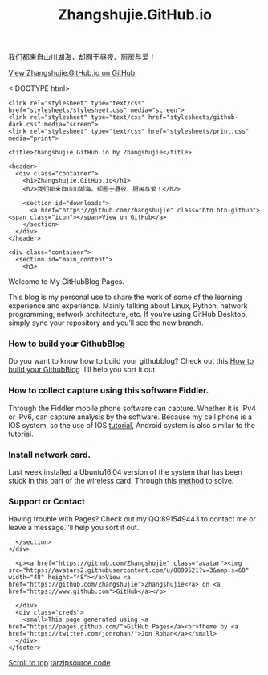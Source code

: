 <!doctype html>
<!-- The Time Machine GitHub pages theme was designed and developed by Jon Rohan, on Feb 7, 2012. -->
<!-- Follow him for fun. http://twitter.com/jonrohan. Tail his code on https://github.com/jonrohan -->
<html>
<head>
  <meta charset="utf-8">
  <meta http-equiv="X-UA-Compatible" content="IE=edge,chrome=1">

  <link rel="stylesheet" href="stylesheets/stylesheet.css" media="screen">
  <link rel="stylesheet" href="stylesheets/github-dark.css">
  <script type="text/javascript" src="https://ajax.googleapis.com/ajax/libs/jquery/1.7.1/jquery.min.js"></script>
  <script type="text/javascript" src="javascripts/script.js"></script>

  <title>Zhangshujie.GitHub.io</title>
  <meta name="description" content="我们都来自山川湖海，却囿于昼夜、厨房与爱！">

  <meta name="viewport" content="width=device-width,initial-scale=1">

</head>

<body>

  <div class="wrapper">
    <header>
      <h1 class="title">Zhangshujie.GitHub.io</h1>
    </header>
    <div id="container">
      <p class="tagline">我们都来自山川湖海，却囿于昼夜、厨房与爱！</p>
      <div id="main" role="main">
        <div class="download-bar">
        <div class="inner">
          <a href="https://github.com/Zhangshujie" class="code">View Zhangshujie.GitHub.io on GitHub</a>
        </div>
        <span class="blc"></span><span class="trc"></span>
        </div>
        <article class="markdown-body">
          <p>&lt;!DOCTYPE html&gt;

  </p>
    
    

<pre><code>&lt;link rel="stylesheet" type="text/css" href="stylesheets/stylesheet.css" media="screen"&gt;
&lt;link rel="stylesheet" type="text/css" href="stylesheets/github-dark.css" media="screen"&gt;
&lt;link rel="stylesheet" type="text/css" href="stylesheets/print.css" media="print"&gt;

&lt;title&gt;Zhangshujie.GitHub.io by Zhangshujie&lt;/title&gt;
</code></pre>

<p></p>

<p></p>

<pre><code>&lt;header&gt;
  &lt;div class="container"&gt;
    &lt;h1&gt;Zhangshujie.GitHub.io&lt;/h1&gt;
    &lt;h2&gt;我们都来自山川湖海，却囿于昼夜、厨房与爱！&lt;/h2&gt;

    &lt;section id="downloads"&gt;
      &lt;a href="https://github.com/Zhangshujie" class="btn btn-github"&gt;&lt;span class="icon"&gt;&lt;/span&gt;View on GitHub&lt;/a&gt;
    &lt;/section&gt;
  &lt;/div&gt;
&lt;/header&gt;

&lt;div class="container"&gt;
  &lt;section id="main_content"&gt;
    &lt;h3&gt;
</code></pre>

<p><a id="welcome-to-github-pages" href="#welcome-to-github-pages"></a>Welcome to My GitHubBlog Pages.</p>

<p>This blog is my personal use to share the work of some of the learning experience and experience. Mainly talking about Linux, Python, network programming, network architecture, etc. If you’re using GitHub Desktop, simply sync your repository and you’ll see the new branch.</p>

<h3>
<a id="how-to-build-your-githubblog" class="anchor" href="#how-to-build-your-githubblog" aria-hidden="true"><span aria-hidden="true" class="octicon octicon-link"></span></a>
<a id="how-to-build-your-githubblog" href="#how-to-build-your-githubblog"></a>How to build your GithubBlog</h3>

<p>Do you want to know how to build your githubblog? Check out this <a href="https://github.com/Zhangshujie/zhangshujie.github.io/blob/master/how%20to%20build%20your%20github%20Blog">How to build your GithubBlog</a> .I’ll help you sort it out.</p>

<h3>
<a id="how-to-collect-capture-using-this-software-fiddler" class="anchor" href="#how-to-collect-capture-using-this-software-fiddler" aria-hidden="true"><span aria-hidden="true" class="octicon octicon-link"></span></a>
<a id="how-to-use-fiddler" href="#how-to-use-fiddler"></a>How to collect capture using this software Fiddler.</h3>

<p>Through the Fiddler mobile phone software can capture. Whether it is IPv4 or IPv6, can capture analysis by the software. Because my cell phone is a IOS system, so the use of IOS <a href="https://github.com/Zhangshujie/zhangshujie.github.io/blob/master/How%20to%20collect%20capture%20using%20this%20software%20Fiddler">tutorial</a>, Android system is also similar to the tutorial.

</p><h3>
<a id="install-network-card" class="anchor" href="#install-network-card" aria-hidden="true"><span aria-hidden="true" class="octicon octicon-link"></span></a>
<a id="Install network card" href="#Install%20network%20card"></a>Install network card.</h3>
<p>Last week installed a Ubuntu16.04 version of the system that has been stuck in this part of the wireless card. Through this<a href="https://github.com/Zhangshujie/zhangshujie.github.io/blob/master/Install%20network%20card"> method </a>to solve.





</p><h3>
<a id="support-or-contact" class="anchor" href="#support-or-contact" aria-hidden="true"><span aria-hidden="true" class="octicon octicon-link"></span></a>
<a id="support-or-contact" href="#support-or-contact"></a>Support or Contact</h3>

<p>Having trouble with Pages? Check out my QQ:891549443 to contact me or leave a message.I’ll help you sort it out.</p>

<pre><code>  &lt;/section&gt;
&lt;/div&gt;
</code></pre>

<p>
</p>
        </article>
      </div>
    </div>
    <footer>
      <div class="owner">

      <p><a href="https://github.com/Zhangshujie" class="avatar"><img src="https://avatars2.githubusercontent.com/u/8899521?v=3&amp;s=60" width="48" height="48"></a>View <a href="https://github.com/Zhangshujie">Zhangshujie</a> on <a href="https://www.github.com">GitHub</a></p>

      </div>
      <div class="creds">
        <small>This page generated using <a href="https://pages.github.com/">GitHub Pages</a><br>theme by <a href="https://twitter.com/jonrohan/">Jon Rohan</a></small>
      </div>
    </footer>
  </div>
  <div class="current-section">
    <a href="#top">Scroll to top</a>
    <a href="https://github.com/Zhangshujie/zhangshujie.github.io/tarball/master" class="tar">tar</a><a href="https://github.com/Zhangshujie/zhangshujie.github.io/zipball/master" class="zip">zip</a><a href="" class="code">source code</a>
    <p class="name"></p>
  </div>

  
</body>
</html>
